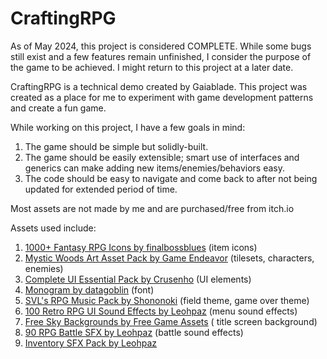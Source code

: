 # CraftingRPG #

As of May 2024, this project is considered COMPLETE. While some bugs still exist and a few features remain unfinished, I
consider the purpose of the game to be achieved. I might return to this project at a later date.

CraftingRPG is a technical demo created by Gaiablade. This project was created
as a place for me to experiment with game development patterns and create a fun
game.

While working on this project, I have a few goals in mind:

1. The game should be simple but solidly-built.
2. The game should be easily extensible; smart use of interfaces and generics can make adding new
   items/enemies/behaviors easy.
3. The code should be easy to navigate and come back to after not being updated for extended period of time.

Most assets are not made by me and are purchased/free from itch.io

Assets used include:

1. [1000+ Fantasy RPG Icons by finalbossblues](https://finalbossblues.itch.io/icons) (item icons)
2. [Mystic Woods Art Asset Pack by Game Endeavor](https://game-endeavor.itch.io/mystic-woods) (tilesets, characters,
   enemies)
3. [Complete UI Essential Pack by Crusenho](https://crusenho.itch.io/complete-ui-essential-pack) (UI elements)
4. [Monogram by datagoblin](https://datagoblin.itch.io/monogram) (font)
5. [SVL's RPG Music Pack by Shononoki](https://shononoki.itch.io/rpg-music-pack-svl) (field theme, game over theme)
6. [100 Retro RPG UI Sound Effects by Leohpaz](https://leohpaz.itch.io/100-retro-rpg-ui-sound-effects) (menu sound
   effects)
7. [Free Sky Backgrounds by Free Game Assets](https://free-game-assets.itch.io/free-sky-with-clouds-background-pixel-art-set) (
   title screen background)
8. [90 RPG Battle SFX by Leohpaz](https://leohpaz.itch.io/90-rpg-battle-sfx/) (battle sound effects)
9. [Inventory SFX Pack by Leohpaz](https://leohpaz.itch.io/inventory-sfx-pack)